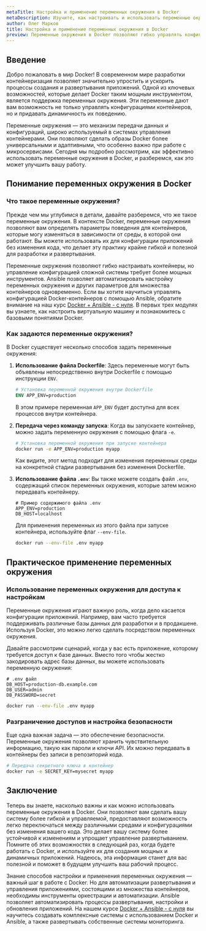 ```yaml
---
metaTitle: Настройка и применение переменных окружения в Docker
metaDescription: Изучите, как настраивать и использовать переменные окружения в Docker для более гибкого и эффективного управления контейнерами. Узнайте о методах передачи значений и их применении на практике.
author: Олег Марков
title: Настройка и применение переменных окружения в Docker
preview: Переменные окружения в Docker позволяют гибко управлять конфигурациями контейнеров - узнайте, как их настраивать и использовать на практике.
---
```


## Введение

Добро пожаловать в мир Docker! В современном мире разработки контейнеризация позволяет значительно упростить и ускорить процессы создания и развертывания приложений. Одной из ключевых возможностей, которые делает Docker таким мощным инструментом, является поддержка переменных окружения. Эти переменные дают вам возможность не только управлять конфигурациями контейнеров, но и придавать динамичность их поведению.

Переменные окружения — это механизм передачи данных и конфигураций, широко используемый в системах управления контейнерами. Они позволяют сделать образы Docker более универсальными и адаптивными, что особенно важно при работе с микросервисами. Сегодня мы подробно рассмотрим, как эффективно использовать переменные окружения в Docker, и разберемся, как это может улучшить вашу работу.

## Понимание переменных окружения в Docker

### Что такое переменные окружения?

Прежде чем мы углубимся в детали, давайте разберемся, что же такое переменные окружения. В контексте Docker, переменные окружения позволяют вам определять параметры поведения для контейнеров, которые могу изменяться в зависимости от среды, в которой они работают. Вы можете использовать их для конфигурации приложений без изменения кода, что делает эту практику крайне гибкой и полезной для разработки и развертывания.

Переменные окружения позволяют гибко настраивать контейнеры, но управление конфигурацией сложной системы требует более мощных инструментов. Ansible позволяет автоматизировать настройку переменных окружения и других параметров для множества контейнеров одновременно. Если вы хотите научиться управлять конфигурацией Docker-контейнеров с помощью Ansible, обратите внимание на наш курс [Docker + Ansible - с нуля](https://purpleschool.ru/course/docker). В первых трех модулях вы узнаете, как настроить виртуальную машину и познакомитесь с базовыми понятиями Docker.

### Как задаются переменные окружения?

В Docker существует несколько способов задать переменные окружения:

1. **Использование файла Dockerfile**: Здесь переменные могут быть объявлены непосредственно внутри Dockerfile с помощью инструкции `ENV`.

   ```Dockerfile
   # Установка переменной окружения внутри Dockerfile
   ENV APP_ENV=production
   ```

   В этом примере переменная `APP_ENV` будет доступна для всех процессов внутри контейнера.

2. **Передача через команду запуска**: Когда вы запускаете контейнер, можно задать переменную окружения с помощью флага `-e`.

   ```bash
   # Установка переменной окружения при запуске контейнера
   docker run -e APP_ENV=production myapp
   ```

   Как видите, этот метод подходит для изменения переменных среды на конкретной стадии развертывания без изменения Dockerfile.

3. **Использование файла `.env`**: Вы также можете создать файл `.env`, содержащий список переменных окружения, которые затем можно передавать контейнеру.

   ```plaintext
   # Пример содержимого файла .env
   APP_ENV=production
   DB_HOST=localhost
   ```

   Для применения переменных из этого файла при запуске контейнера, используйте флаг `--env-file`.

   ```bash
   docker run --env-file .env myapp
   ```

## Практическое применение переменных окружения

### Использование переменных окружения для доступа к настройкам

Переменные окружения играют важную роль, когда дело касается конфигурации приложений. Например, вам часто требуется поддерживать различные базы данных для разработки и в продакшене. Используя Docker, это можно легко сделать посредством переменных окружения.

Давайте рассмотрим сценарий, когда у вас есть приложение, которому требуется доступ к базе данных. Вместо того чтобы жестко закодировать адрес базы данных, вы можете использовать переменную окружения:

```plaintext
# .env файл
DB_HOST=production-db.example.com
DB_USER=admin
DB_PASSWORD=secret
```

```bash
docker run --env-file .env myapp
```

### Разграничение доступов и настройка безопасности

Еще одна важная задача — это обеспечение безопасности. Переменные окружения позволяют хранить чувствительную информацию, такую как пароли и ключи API. Их можно передавать в контейнеры без записи в репозиторий кода.

```bash
# Передача секретного ключа в контейнер
docker run -e SECRET_KEY=mysecret myapp
```

## Заключение

Теперь вы знаете, насколько важны и как можно использовать переменные окружения в Docker. Они позволяют вам сделать вашу систему более гибкой и управляемой, предоставляют возможность легко переключаться между различными средами и конфигурациями без изменения вашего кода. Это делает вашу систему более устойчивой к изменениям и упрощает управление развертыванием. Помните об этих возможностях в следующий раз, когда будете работать с Docker, и используйте их для создания мощных и динамичных приложений. Надеюсь, эта информация станет для вас полезной и поможет в будущем улучшить ваш рабочий процесс.

Знание способов настройки и применения переменных окружения — важный шаг в работе с Docker. Но для автоматизации развертывания и управления приложениями, состоящими из множества контейнеров, необходимы инструменты оркестрации и автоматизации. Ansible позволяет автоматизировать процессы развертывания, настройки и обновления приложений. На нашем курсе [Docker + Ansible - с нуля](https://purpleschool.ru/course/docker) вы научитесь создавать комплексные системы с использованием Docker и Ansible, а также развертывать собственные системы мониторинга.
